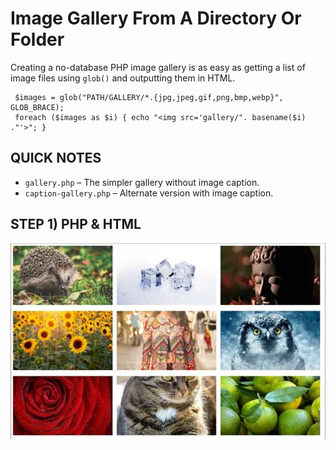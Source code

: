 # Image Gallery From A Directory Or Folder 
Creating a no-database PHP image gallery is as easy as getting a list of image files using `glob()` and outputting them in HTML.
```
 $images = glob("PATH/GALLERY/*.{jpg,jpeg,gif,png,bmp,webp}", GLOB_BRACE);
 foreach ($images as $i) { echo "<img src='gallery/". basename($i) ."'>"; }
```
## QUICK NOTES
- `gallery.php` – The simpler gallery without image caption.
- `caption-gallery.php` – Alternate version with image caption.
## STEP 1) PHP & HTML
![RimSam gallery](RSGALLERY/gallery/simple-gallery-1.webp)
